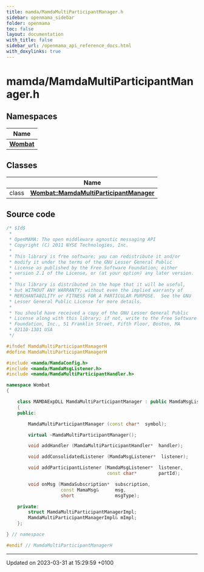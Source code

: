 ```yaml
---
title: mamda/MamdaMultiParticipantManager.h
sidebar: openmama_sidebar
folder: openmama
toc: false
layout: documentation
with_title: false
sidebar_url: /openmama_api_reference_docs.html
with_doxylinks: true
---
```


# mamda/MamdaMultiParticipantManager.h



## Namespaces

| Name           |
| -------------- |
| **[Wombat](namespaceWombat.html)**  |

## Classes

|                | Name           |
| -------------- | -------------- |
| class | **[Wombat::MamdaMultiParticipantManager](classWombat_1_1MamdaMultiParticipantManager.html)**  |




## Source code

```cpp
/* $Id$
 *
 * OpenMAMA: The open middleware agnostic messaging API
 * Copyright (C) 2011 NYSE Technologies, Inc.
 *
 * This library is free software; you can redistribute it and/or
 * modify it under the terms of the GNU Lesser General Public
 * License as published by the Free Software Foundation; either
 * version 2.1 of the License, or (at your option) any later version.
 *
 * This library is distributed in the hope that it will be useful,
 * but WITHOUT ANY WARRANTY; without even the implied warranty of
 * MERCHANTABILITY or FITNESS FOR A PARTICULAR PURPOSE.  See the GNU
 * Lesser General Public License for more details.
 *
 * You should have received a copy of the GNU Lesser General Public
 * License along with this library; if not, write to the Free Software
 * Foundation, Inc., 51 Franklin Street, Fifth Floor, Boston, MA
 * 02110-1301 USA
 */

#ifndef MamdaMultiParticipantManagerH
#define MamdaMultiParticipantManagerH

#include <mamda/MamdaConfig.h>
#include <mamda/MamdaMsgListener.h>
#include <mamda/MamdaMultiParticipantHandler.h>

namespace Wombat
{

    class MAMDAExpDLL MamdaMultiParticipantManager : public MamdaMsgListener
    {
    public:

        MamdaMultiParticipantManager (const char*  symbol);

        virtual ~MamdaMultiParticipantManager();

        void addHandler (MamdaMultiParticipantHandler*  handler);

        void addConsolidatedListener (MamdaMsgListener*  listener);

        void addParticipantListener (MamdaMsgListener*  listener,
                                     const char*        partId);

        void onMsg (MamdaSubscription*  subscription,
                    const MamaMsg&      msg,
                    short               msgType);

    private:
        struct MamdaMultiParticipantManagerImpl;
        MamdaMultiParticipantManagerImpl& mImpl;
    };

} // namespace

#endif // MamdaMultiParticipantManagerH
```


-------------------------------

Updated on 2023-03-31 at 15:29:59 +0100
